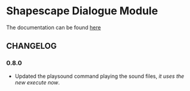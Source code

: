  # Shapescape Dialogue Module
 
The documentation can be found [here](/docs/README.md)



## CHANGELOG


### 0.8.0
- Updated the playsound command playing the sound files, *it uses the new execute now*.